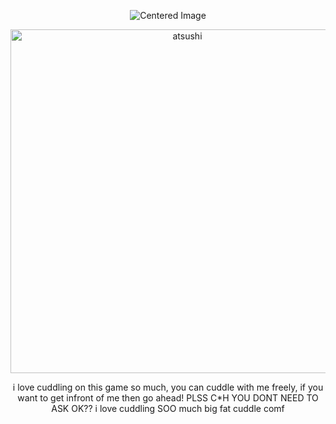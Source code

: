  <p align="center"><img src="https://komarev.com/ghpvc/?username=15chuu&color=bebebe&label=fats" alt="Centered Image"> <br></p>

<div align="center">
  <img src="https://github.com/SHINS0UKOKU/SHINS0UKOKU/blob/0821aec3057be858ee5113070fdcf39fbb4c6e3c/download%20(6).jpg" alt="atsushi" width="550"/>
</div>

 <p align="center">i love cuddling on this game so much, you can cuddle with me freely, if you want to get infront of me then go ahead! PLSS C*H YOU DONT NEED TO ASK OK?? i love cuddling SOO much big fat cuddle comf</p>
